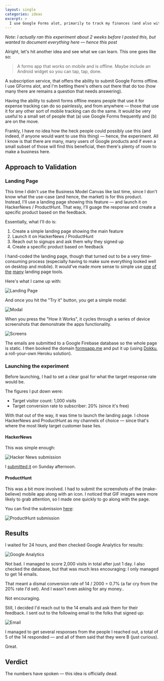 ```yaml
---
layout: single
categories: ideas
excerpt: >
  I use Google Forms alot, primarily to track my finances (and also with calorie counting). One quirk is that they don't have an offline solution &mdash; I'm wondering if there are other people out there that find that valuable enough to pay for.
---
```

*Note: I actually ran this experiment about 2 weeks before I posted this, but wanted to document everything here &mdash; hence this post*

Alright, let's hit another idea and see what we can learn. This one goes like so:

> A forms app that works on mobile and is offline. Maybe include an Android widget so you can tap, tap, done.

A subscription service, that offers the ability to submit Google Forms offline. I use GForms alot, and I'm betting there's others out there that do too (how many there are remains a question that needs answering).

Having the ability to submit forms offline means people that use it for expense tracking can do so painlessly, and from anywhere — those that use it for any other sort of mobile tracking can do the same. It would be very useful to a small set of people that (a) use Google Forms frequently and (b) are on the move.

Frankly, I have no idea how the heck people could possibly use this (and indeed, if anyone would want to use this thing) — hence, the experiment. All I know is that there are many, many users of Google products and if even a small subset of those will find this beneficial, then there's plenty of room to make a business here.

## Approach to Validation

### Landing Page

This time I didn't use the Business Model Canvas like last time, since I don't know what the use-case (and hence, the market) is for this product. Instead, I'll use a landing page showing this feature &mdash; and launch it on HackerNews / ProductHunt. That way, I'll guage the response and create a specific product based on the feedback.

Essentially, what I'll do is:
1. Create a simple landing page showing the main feature
2. Launch it on HackerNews / ProductHunt
3. Reach out to signups and ask them why they signed up
4. Create a specific product based on feedback

I hand-coded the landing page, though that turned out to be a very time-consuming process (especially having to make sure everything looked well on desktop and mobile). It would've made more sense to simple use [one](http://unbounce.com) [of](http://instapage.com) [the](http://optimizely.com) [many](http://wix.com) landing page tools.

Here's what I came up with:

![Landing Page](/assets/landing-page-gforms.png)

And once you hit the "Try it" button, you get a simple modal:

![Modal](/assets/modal-gforms.png)

When you press the "How it Works", it cycles through a series of device screenshots that demonstrate the apps functionality.

![Screens](/assets/landing-page-gforms-screens.png)

The emails are submitted to a Google Firebase database so the whole page is static. I then booked the domain [formsapp.me](http://formsapp.me) and put it up (using [Dokku](https://github.com/dokku/dokku), a roll-your-own Heroku solution).

### Launching the experiment

Before launching, I had to set a clear goal for what the target response rate would be.

The figures I put down were:
- Target visitor count: 1,000 visits
- Target conversion rate to subscriber: 20% (since it's free)

With that out of the way, it was time to launch the landing page. I chose HackerNews and ProductHunt as my channels of choice &mdash; since that's where the most likely target customer base lies.

#### HackerNews

This was simple enough:

![Hacker News submission](/assets/landing-page-gforms-hackernews.png)

I [submitted it](https://news.ycombinator.com/item?id=14580353) on Sunday afternoon.

#### ProductHunt

This was a bit more involved. I had to submit the screenshots of the (make-believe) mobile app along with an icon. I noticed that GIF images were more likely to grab attention, so I made one quickly to go along with the page.

You can find the submission [here](https://www.producthunt.com/posts/formsapp):

![ProductHunt submission](/assets/landing-page-gforms-producthunt.png)

## Results

I waited for 24 hours, and then checked Google Analytics for results:

![Google Analytics](/assets/gforms-analytics-result.png)

Not bad. I managed to score 2,000 visits in total after just 1 day. I also checked the database, but that was much less encouraging: I only managed to get 14 emails.

That meant a dismal conversion rate of 14 / 2000 = 0.7% (a far cry from the 20% rate I'd set). And I wasn't even asking for any money..

Not encouraging.

Still, I decided I'd reach out to the 14 emails and ask them for their feedback. I sent out to the following email to the folks that signed up:

![Email](/assets/gforms-email.png)

I managed to get several responses from the people I reached out, a total of 5 of the 14 responded &mdash; and all of them said that they were B (just curious).

Great.

## Verdict

The numbers have spoken — this idea is officially dead.

